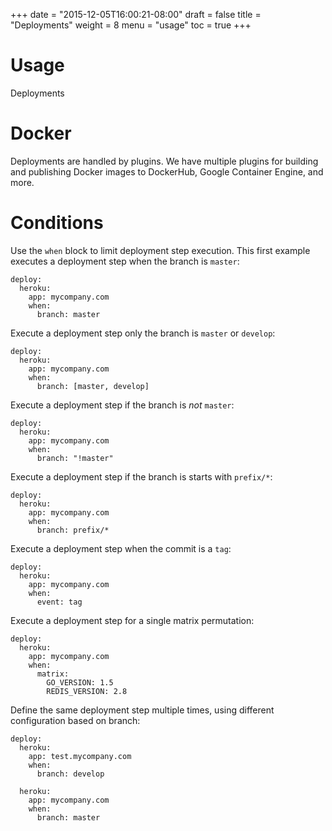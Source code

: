 +++
date = "2015-12-05T16:00:21-08:00"
draft = false
title = "Deployments"
weight = 8
menu = "usage"
toc = true
+++

# Usage

Deployments

# Docker

Deployments are handled by plugins. We have multiple plugins for building and publishing Docker images to DockerHub, Google Container Engine, and more.

# Conditions

Use the `when` block to limit deployment step execution. This first example executes a deployment step when the branch is `master`:

```
deploy:
  heroku:
    app: mycompany.com
    when:
      branch: master
```

Execute a deployment step only the branch is `master` or `develop`:

```
deploy:
  heroku:
    app: mycompany.com
    when:
      branch: [master, develop]
```

Execute a deployment step if the branch is _not_ `master`:

```
deploy:
  heroku:
    app: mycompany.com
    when:
      branch: "!master"
```

Execute a deployment step if the branch is starts with `prefix/*`:

```
deploy:
  heroku:
    app: mycompany.com
    when:
      branch: prefix/*
```

Execute a deployment step when the commit is a `tag`:

```
deploy:
  heroku:
    app: mycompany.com
    when:
      event: tag
```

Execute a deployment step for a single matrix permutation:

```
deploy:
  heroku:
    app: mycompany.com
    when:
      matrix:
        GO_VERSION: 1.5
        REDIS_VERSION: 2.8
```

Define the same deployment step multiple times, using different configuration based on branch:

```
deploy:
  heroku:
    app: test.mycompany.com
    when:
      branch: develop

  heroku:
    app: mycompany.com
    when:
      branch: master
```
